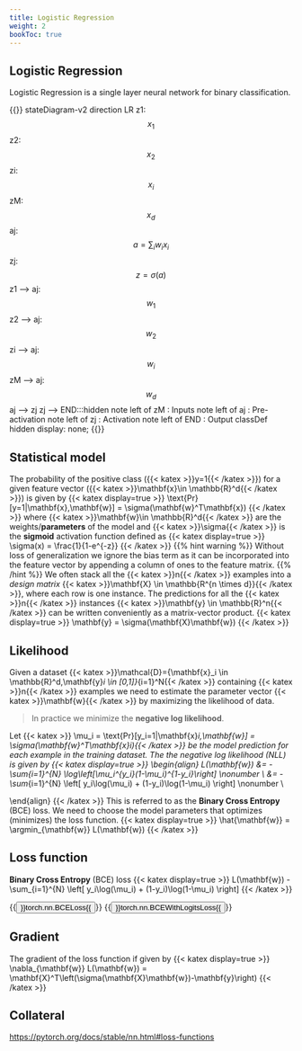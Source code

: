 ```yaml
---
title: Logistic Regression
weight: 2
bookToc: true
---
```


## Logistic Regression


Logistic Regression is a single layer neural network for binary classification.

{{<mermaid>}}
stateDiagram-v2
    direction LR
    z1: $$x_1$$
    z2: $$x_2$$
    zi: $$x_i$$
    zM: $$x_d$$
    aj: $$a=\sum_i w_{i} x_i$$
    zj: $$z=\sigma(a)$$
    z1 --> aj:$$w_{1}$$
    z2 --> aj:$$w_{2}$$
    zi --> aj:$$w_{i}$$
    zM --> aj:$$w_{d}$$
    aj --> zj
    zj --> END:::hidden
    note left of zM : Inputs
    note left of aj : Pre-activation
    note left of zj : Activation
    note left of END : Output
    classDef hidden display: none;
{{</mermaid>}}

## Statistical model

The probability of the positive class ({{< katex >}}y=1{{< /katex >}}) for a given feature vector ({{< katex >}}\mathbf{x}\in \mathbb{R}^d{{< /katex >}}) is given by
{{< katex display=true >}}
\text{Pr}[y=1|\mathbf{x},\mathbf{w}] = \sigma(\mathbf{w}^T\mathbf{x})
{{< /katex >}}
where {{< katex >}}\mathbf{w}\in \mathbb{R}^d{{< /katex >}} are the weights/**parameters** of the model and {{< katex >}}\sigma{{< /katex >}} is the **sigmoid** activation function defined as
{{< katex display=true >}}
\sigma(x) = \frac{1}{1-e^{-z}}
{{< /katex >}}
{{% hint warning %}}
Without loss of generalization we ignore the bias term as it can be incorporated into the feature vector by appending a column of ones to the feature matrix.
{{% /hint %}}
We often stack all the {{< katex >}}n{{< /katex >}} examples into a *design matrix* {{< katex >}}\mathbf{X} \in \mathbb{R^{n \times d}}{{< /katex >}}, where each row is one instance. The predictions for all the {{< katex >}}n{{< /katex >}} instances {{< katex >}}\mathbf{y} \in \mathbb{R}^n{{< /katex >}} can be written conveniently as a matrix-vector product.
{{< katex display=true >}}
\mathbf{y} = \sigma(\mathbf{X}\mathbf{w})
{{< /katex >}}

## Likelihood

Given a dataset {{< katex >}}\mathcal{D}=\{\mathbf{x}_i \in \mathbb{R}^d,\mathbf{y}_i \in [0,1]\}_{i=1}^N{{< /katex >}} containing {{< katex >}}n{{< /katex >}} examples we need to estimate the parameter vector {{< katex >}}\mathbf{w}{{< /katex >}} by maximizing the likelihood of data.

> In practice we minimize the **negative log likelihood**.

Let {{< katex >}} \mu_i = \text{Pr}[y_i=1|\mathbf{x}_i,\mathbf{w}] = \sigma(\mathbf{w}^T\mathbf{x}_i){{< /katex >}} be the model prediction for each example in the training dataset. The the negative log likelihood (NLL) is given by
{{< katex display=true >}}
\begin{align}
L(\mathbf{w}) &= - \sum_{i=1}^{N} \log\left[\mu_i^{y_i}(1-\mu_i)^{1-y_i}\right] \nonumber \\
                       &= - \sum_{i=1}^{N} \left[ y_i\log(\mu_i) + (1-y_i)\log(1-\mu_i) \right] \nonumber \\

\end{align}
{{< /katex >}}
This is referred to as the **Binary Cross Entropy** (BCE) loss. We need to choose the model parameters that optimizes (minimizes) the loss function.
{{< katex display=true >}}
\hat{\mathbf{w}} = \argmin_{\mathbf{w}} L(\mathbf{w})
{{< /katex >}}

## Loss function

**Binary Cross Entropy** (BCE) loss
{{< katex display=true >}}
L(\mathbf{w}) - \sum_{i=1}^{N} \left[ y_i\log(\mu_i) + (1-y_i)\log(1-\mu_i) \right]
{{< /katex >}}

{{<button href="https://pytorch.org/docs/stable/generated/torch.nn.BCELoss.html#torch.nn.BCELoss">}}torch.nn.BCELoss{{</button>}} {{<button href="https://pytorch.org/docs/stable/generated/torch.nn.BCEWithLogitsLoss.html#torch.nn.BCEWithLogitsLoss">}}torch.nn.BCEWithLogitsLoss{{</button>}}


## Gradient
The gradient of the loss function if given by
{{< katex display=true >}}
\nabla_{\mathbf{w}} L(\mathbf{w}) = \mathbf{X}^T\left(\sigma(\mathbf{X}\mathbf{w})-\mathbf{y}\right)
{{< /katex >}}


## Collateral

https://pytorch.org/docs/stable/nn.html#loss-functions
